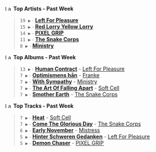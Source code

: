 <!--START_LASTFM_ARTISTS:{"period": "7day", "rows": 5}-->
<a href="https://last.fm" target="_blank"><img src="https://user-images.githubusercontent.com/17434202/215290617-e793598d-d7c9-428f-9975-156db1ba89cc.svg" alt="Last.fm Logo" width="18" height="13"/></a> **Top Artists - Past Week**

> `19 ▶️` ∙ **[Left For Pleasure](https://www.last.fm/music/Left+For+Pleasure)**<br/>
> `15 ▶️` ∙ **[Red Lorry Yellow Lorry](https://www.last.fm/music/Red+Lorry+Yellow+Lorry)**<br/>
> `14 ▶️` ∙ **[PIXEL GRIP](https://www.last.fm/music/PIXEL+GRIP)**<br/>
> `11 ▶️` ∙ **[The Snake Corps](https://www.last.fm/music/The+Snake+Corps)**<br/>
> `8 ▶️` ∙ **[Ministry](https://www.last.fm/music/Ministry)**<br/>
<!--END_LASTFM_ARTISTS-->

<!--START_LASTFM_ALBUMS:{"period": "7day", "rows": 5}-->
<a href="https://last.fm" target="_blank"><img src="https://user-images.githubusercontent.com/17434202/215290617-e793598d-d7c9-428f-9975-156db1ba89cc.svg" alt="Last.fm Logo" width="18" height="13"/></a> **Top Albums - Past Week**

> `13 ▶️` ∙ **[Human Contract](https://www.last.fm/music/Left+For+Pleasure/Human+Contract)** - [Left For Pleasure](https://www.last.fm/music/Left+For+Pleasure)<br/>
> `7 ▶️` ∙ **[Optimismens hån](https://www.last.fm/music/Franke/Optimismens+h%C3%A5n)** - [Franke](https://www.last.fm/music/Franke)<br/>
> `7 ▶️` ∙ **[With Sympathy](https://www.last.fm/music/Ministry/With+Sympathy)** - [Ministry](https://www.last.fm/music/Ministry)<br/>
> `7 ▶️` ∙ **[The Art Of Falling Apart](https://www.last.fm/music/Soft+Cell/The+Art+Of+Falling+Apart)** - [Soft Cell](https://www.last.fm/music/Soft+Cell)<br/>
> `7 ▶️` ∙ **[Smother Earth](https://www.last.fm/music/The+Snake+Corps/Smother+Earth)** - [The Snake Corps](https://www.last.fm/music/The+Snake+Corps)<br/>
<!--END_LASTFM_ALBUMS-->

<!--START_LASTFM_TRACKS:{"period": "7day", "rows": 5}-->
<a href="https://last.fm" target="_blank"><img src="https://user-images.githubusercontent.com/17434202/215290617-e793598d-d7c9-428f-9975-156db1ba89cc.svg" alt="Last.fm Logo" width="18" height="13"/></a> **Top Tracks - Past Week**

> `7 ▶️` ∙ **[Heat](https://www.last.fm/music/Soft+Cell/_/Heat)** - [Soft Cell](https://www.last.fm/music/Soft+Cell)<br/>
> `7 ▶️` ∙ **[Come The Glorious Day](https://www.last.fm/music/The+Snake+Corps/_/Come+The+Glorious+Day)** - [The Snake Corps](https://www.last.fm/music/The+Snake+Corps)<br/>
> `6 ▶️` ∙ **[Early November](https://www.last.fm/music/Mistress/_/Early+November)** - [Mistress](https://www.last.fm/music/Mistress)<br/>
> `5 ▶️` ∙ **[Hinter Schweren Gedanken](https://www.last.fm/music/Left+For+Pleasure/_/Hinter+Schweren+Gedanken)** - [Left For Pleasure](https://www.last.fm/music/Left+For+Pleasure)<br/>
> `5 ▶️` ∙ **[Demon Chaser](https://www.last.fm/music/PIXEL+GRIP/_/Demon+Chaser)** - [PIXEL GRIP](https://www.last.fm/music/PIXEL+GRIP)<br/>
<!--END_LASTFM_TRACKS-->